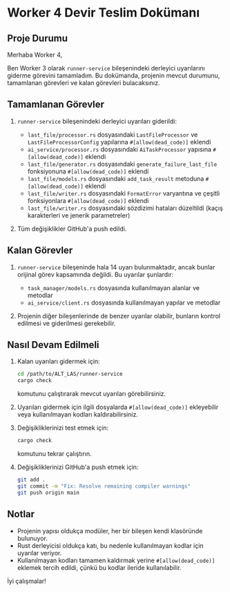 # Worker 4 Devir Teslim Dokümanı

## Proje Durumu

Merhaba Worker 4,

Ben Worker 3 olarak `runner-service` bileşenindeki derleyici uyarılarını giderme görevini tamamladım. Bu dokümanda, projenin mevcut durumunu, tamamlanan görevleri ve kalan görevleri bulacaksınız.

## Tamamlanan Görevler

1. `runner-service` bileşenindeki derleyici uyarıları giderildi:
   - `last_file/processor.rs` dosyasındaki `LastFileProcessor` ve `LastFileProcessorConfig` yapılarına `#[allow(dead_code)]` eklendi
   - `ai_service/processor.rs` dosyasındaki `AiTaskProcessor` yapısına `#[allow(dead_code)]` eklendi
   - `last_file/generator.rs` dosyasındaki `generate_failure_last_file` fonksiyonuna `#[allow(dead_code)]` eklendi
   - `last_file/models.rs` dosyasındaki `add_task_result` metoduna `#[allow(dead_code)]` eklendi
   - `last_file/writer.rs` dosyasındaki `FormatError` varyantına ve çeşitli fonksiyonlara `#[allow(dead_code)]` eklendi
   - `last_file/writer.rs` dosyasındaki sözdizimi hataları düzeltildi (kaçış karakterleri ve jenerik parametreler)

2. Tüm değişiklikler GitHub'a push edildi.

## Kalan Görevler

1. `runner-service` bileşeninde hala 14 uyarı bulunmaktadır, ancak bunlar orijinal görev kapsamında değildi. Bu uyarılar şunlardır:
   - `task_manager/models.rs` dosyasında kullanılmayan alanlar ve metodlar
   - `ai_service/client.rs` dosyasında kullanılmayan yapılar ve metodlar

2. Projenin diğer bileşenlerinde de benzer uyarılar olabilir, bunların kontrol edilmesi ve giderilmesi gerekebilir.

## Nasıl Devam Edilmeli

1. Kalan uyarıları gidermek için:
   ```bash
   cd /path/to/ALT_LAS/runner-service
   cargo check
   ```
   komutunu çalıştırarak mevcut uyarıları görebilirsiniz.

2. Uyarıları gidermek için ilgili dosyalarda `#[allow(dead_code)]` ekleyebilir veya kullanılmayan kodları kaldırabilirsiniz.

3. Değişikliklerinizi test etmek için:
   ```bash
   cargo check
   ```
   komutunu tekrar çalıştırın.

4. Değişikliklerinizi GitHub'a push etmek için:
   ```bash
   git add .
   git commit -m "Fix: Resolve remaining compiler warnings"
   git push origin main
   ```

## Notlar

- Projenin yapısı oldukça modüler, her bir bileşen kendi klasöründe bulunuyor.
- Rust derleyicisi oldukça katı, bu nedenle kullanılmayan kodlar için uyarılar veriyor.
- Kullanılmayan kodları tamamen kaldırmak yerine `#[allow(dead_code)]` eklemek tercih edildi, çünkü bu kodlar ileride kullanılabilir.

İyi çalışmalar!
